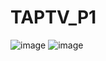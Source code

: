 # TAPTV_P1
![image](https://github.com/user-attachments/assets/e06c2575-6ac6-4c74-b402-72a39dffa29b)
![image](https://github.com/user-attachments/assets/d975967f-b7a0-45f9-be1e-5c148d558f8f)

